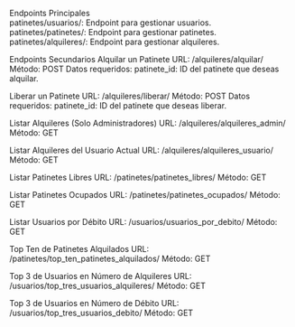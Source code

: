 Endpoints Principales  
patinetes/usuarios/: Endpoint para gestionar usuarios.  
patinetes/patinetes/: Endpoint para gestionar patinetes.  
patinetes/alquileres/: Endpoint para gestionar alquileres.  

Endpoints Secundarios
Alquilar un Patinete URL: /alquileres/alquilar/ Método: POST Datos requeridos: patinete_id: ID del patinete que deseas alquilar.

Liberar un Patinete URL: /alquileres/liberar/ Método: POST Datos requeridos: patinete_id: ID del patinete que deseas liberar.

Listar Alquileres (Solo Administradores) URL: /alquileres/alquileres_admin/ Método: GET

Listar Alquileres del Usuario Actual URL: /alquileres/alquileres_usuario/ Método: GET

Listar Patinetes Libres URL: /patinetes/patinetes_libres/ Método: GET

Listar Patinetes Ocupados URL: /patinetes/patinetes_ocupados/ Método: GET

Listar Usuarios por Débito URL: /usuarios/usuarios_por_debito/ Método: GET

Top Ten de Patinetes Alquilados URL: /patinetes/top_ten_patinetes_alquilados/ Método: GET

Top 3 de Usuarios en Número de Alquileres URL: /usuarios/top_tres_usuarios_alquileres/ Método: GET

Top 3 de Usuarios en Número de Débito URL: /usuarios/top_tres_usuarios_debito/ Método: GET